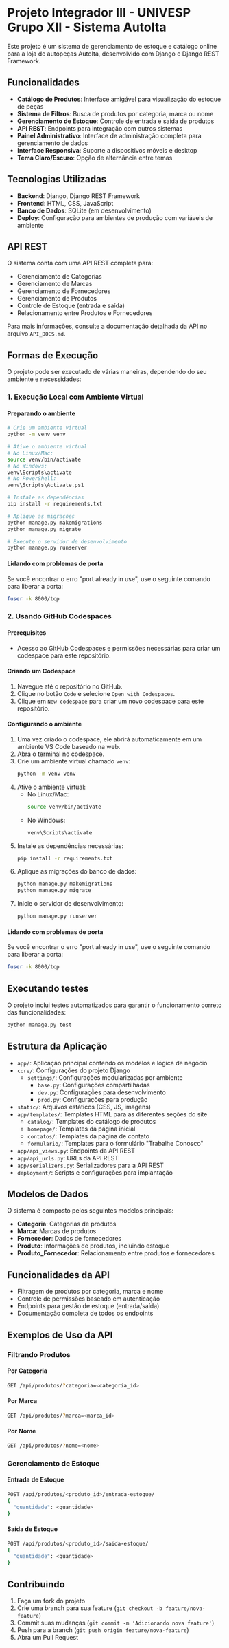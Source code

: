 # Projeto Integrador III - UNIVESP Grupo XII - Sistema AutoIta

Este projeto é um sistema de gerenciamento de estoque e catálogo online para a loja de autopeças AutoIta, desenvolvido com Django e Django REST Framework.

## Funcionalidades

- **Catálogo de Produtos**: Interface amigável para visualização do estoque de peças
- **Sistema de Filtros**: Busca de produtos por categoria, marca ou nome
- **Gerenciamento de Estoque**: Controle de entrada e saída de produtos
- **API REST**: Endpoints para integração com outros sistemas
- **Painel Administrativo**: Interface de administração completa para gerenciamento de dados
- **Interface Responsiva**: Suporte a dispositivos móveis e desktop
- **Tema Claro/Escuro**: Opção de alternância entre temas

## Tecnologias Utilizadas

- **Backend**: Django, Django REST Framework
- **Frontend**: HTML, CSS, JavaScript
- **Banco de Dados**: SQLite (em desenvolvimento)
- **Deploy**: Configuração para ambientes de produção com variáveis de ambiente

## API REST

O sistema conta com uma API REST completa para:

- Gerenciamento de Categorias
- Gerenciamento de Marcas
- Gerenciamento de Fornecedores
- Gerenciamento de Produtos
- Controle de Estoque (entrada e saída)
- Relacionamento entre Produtos e Fornecedores

Para mais informações, consulte a documentação detalhada da API no arquivo `API_DOCS.md`.

## Formas de Execução

O projeto pode ser executado de várias maneiras, dependendo do seu ambiente e necessidades:

### 1. Execução Local com Ambiente Virtual

#### Preparando o ambiente

```bash
# Crie um ambiente virtual
python -m venv venv

# Ative o ambiente virtual
# No Linux/Mac:
source venv/bin/activate
# No Windows:
venv\Scripts\activate
# No PowerShell:
venv\Scripts\Activate.ps1

# Instale as dependências
pip install -r requirements.txt

# Aplique as migrações
python manage.py makemigrations
python manage.py migrate

# Execute o servidor de desenvolvimento
python manage.py runserver
```

#### Lidando com problemas de porta

Se você encontrar o erro "port already in use", use o seguinte comando para liberar a porta:

```bash
fuser -k 8000/tcp
```

### 2. Usando GitHub Codespaces

#### Prerequisites

- Acesso ao GitHub Codespaces e permissões necessárias para criar um codespace para este repositório.

#### Criando um Codespace

1. Navegue até o repositório no GitHub.
2. Clique no botão `Code` e selecione `Open with Codespaces`.
3. Clique em `New codespace` para criar um novo codespace para este repositório.

#### Configurando o ambiente

1. Uma vez criado o codespace, ele abrirá automaticamente em um ambiente VS Code baseado na web.
2. Abra o terminal no codespace.
3. Crie um ambiente virtual chamado `venv`:
   ```bash
   python -m venv venv
   ```
4. Ative o ambiente virtual:
   - No Linux/Mac:
     ```bash
     source venv/bin/activate
     ```
   - No Windows:
     ```bash
     venv\Scripts\activate
     ```
5. Instale as dependências necessárias:
   ```bash
   pip install -r requirements.txt
   ```
6. Aplique as migrações do banco de dados:
   ```bash
   python manage.py makemigrations
   python manage.py migrate
   ```
7. Inicie o servidor de desenvolvimento:
   ```bash
   python manage.py runserver
   ```

#### Lidando com problemas de porta

Se você encontrar o erro "port already in use", use o seguinte comando para liberar a porta:

```bash
fuser -k 8000/tcp
```

## Executando testes

O projeto inclui testes automatizados para garantir o funcionamento correto das funcionalidades:

```bash
python manage.py test
```

## Estrutura da Aplicação

- `app/`: Aplicação principal contendo os modelos e lógica de negócio
- `core/`: Configurações do projeto Django
  - `settings/`: Configurações modularizadas por ambiente
    - `base.py`: Configurações compartilhadas
    - `dev.py`: Configurações para desenvolvimento
    - `prod.py`: Configurações para produção
- `static/`: Arquivos estáticos (CSS, JS, imagens)
- `app/templates/`: Templates HTML para as diferentes seções do site
  - `catalog/`: Templates do catálogo de produtos
  - `homepage/`: Templates da página inicial
  - `contatos/`: Templates da página de contato
  - `formulario/`: Templates para o formulário "Trabalhe Conosco"
- `app/api_views.py`: Endpoints da API REST
- `app/api_urls.py`: URLs da API REST
- `app/serializers.py`: Serializadores para a API REST
- `deployment/`: Scripts e configurações para implantação

## Modelos de Dados

O sistema é composto pelos seguintes modelos principais:

- **Categoria**: Categorias de produtos
- **Marca**: Marcas de produtos
- **Fornecedor**: Dados de fornecedores
- **Produto**: Informações de produtos, incluindo estoque
- **Produto_Fornecedor**: Relacionamento entre produtos e fornecedores

## Funcionalidades da API

- Filtragem de produtos por categoria, marca e nome
- Controle de permissões baseado em autenticação
- Endpoints para gestão de estoque (entrada/saída)
- Documentação completa de todos os endpoints

## Exemplos de Uso da API

### Filtrando Produtos

#### Por Categoria

```bash
GET /api/produtos/?categoria=<categoria_id>
```

#### Por Marca

```bash
GET /api/produtos/?marca=<marca_id>
```

#### Por Nome

```bash
GET /api/produtos/?nome=<nome>
```

### Gerenciamento de Estoque

#### Entrada de Estoque

```bash
POST /api/produtos/<produto_id>/entrada-estoque/
{
  "quantidade": <quantidade>
}
```

#### Saída de Estoque

```bash
POST /api/produtos/<produto_id>/saida-estoque/
{
  "quantidade": <quantidade>
}
```

## Contribuindo

1. Faça um fork do projeto
2. Crie uma branch para sua feature (`git checkout -b feature/nova-feature`)
3. Commit suas mudanças (`git commit -m 'Adicionando nova feature'`)
4. Push para a branch (`git push origin feature/nova-feature`)
5. Abra um Pull Request
